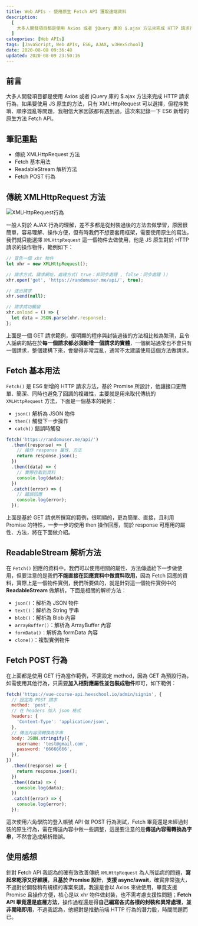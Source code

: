 ```yaml
---
title: Web APIs - 使用原生 Fetch API 獲取遠端資料
description:
  [
    大多人開發項目都是使用 Axios 或者 jQuery 庫的 $.ajax 方法來完成 HTTP 請求行為，如果要使用 JS 原生的方法，只有 XMLHttpRequest 可以選擇，但程序繁瑣、順序混亂等問題，我相信大家因該都有遇到過，這次來記錄一下 ES6 新增的原生方法 Fetch API。,
  ]
categories: [Web APIs]
tags: [JavaScript, Web APIs, ES6, AJAX, w3HexSchool]
date: 2020-08-08 09:36:48
updated: 2020-08-09 23:50:16
---
```


## 前言

大多人開發項目都是使用 Axios 或者 jQuery 庫的 \$.ajax 方法來完成 HTTP 請求行為，如果要使用 JS 原生的方法，只有 XMLHttpRequest 可以選擇，但程序繁瑣、順序混亂等問題，我相信大家因該都有遇到過，這次來記錄一下 ES6 新增的原生方法 Fetch API。

## 筆記重點

- 傳統 XMLHttpRequest 方法
- Fetch 基本用法
- ReadableStream 解析方法
- Fetch POST 行為

## 傳統 XMLHttpRequest 方法

<img src="https://i.imgur.com/Iz6mnGL.png" alt="XMLHttpRequest行為">

一般人對於 AJAX 行為的理解，差不多都是從封裝過後的方法去做學習，原因很簡單，容易理解、操作方便，但有時我們不想要套用框架，需要使用原生的寫法，我們就只能選擇 `XMLHttpRequest` 這一個物件去做使用，他是 JS 原生對於 HTTP 請求的操作物件，範例如下：

```js
// 宣告一個 xhr 物件
let xhr = new XMLHttpRequest();

// 請求方式、請求網址、處理方式( true：非同步處理 , false：同步處理 ))
xhr.open('get', 'https://randomuser.me/api/', true);

// 送出請求
xhr.send(null);

// 請求成功觸發
xhr.onload = () => {
  let data = JSON.parse(xhr.response);
};
```

上面是一個 GET 請求範例，很明顯的程序與封裝過後的方法相比較為繁瑣，且令人詬病的點在於**每一個請求都必須新增一個請求的實體**，一個網站通常也不會只有一個請求，整個建構下來，會變得非常混亂，通常不太建議使用這個方法做請求。

## Fetch 基本用法

`Fetch()` 是 ES6 新增的 HTTP 請求方法，基於 Promise 所設計，他讓接口更簡單、簡潔、同時也避免了回調的複雜性，主要就是用來取代傳統的 `XMLHttpRequest` 方法，下面是一個基本的範例：

- `json()` 解析為 JSON 物件
- `then()` 觸發下一步操作
- `catch()` 錯誤時觸發

```js
fetch('https://randomuser.me/api/')
  .then((response) => {
    // 操作 response 屬性、方法
    return response.json();
  })
  .then((data) => {
    // 實際存取到資料
    console.log(data);
  })
  .catch((error) => {
    // 錯誤回應
    console.log(error);
  });
```

上面是基於 GET 請求所撰寫的範例，很明顯的，更為簡單、直接，且利用 Promise 的特性，一步一步的使用 then 操作回應，關於 response 可應用的屬性、方法，將在下面做介紹。

## ReadableStream 解析方法

在 `Fetch()` 回應的資料中，我們可以使用相關的屬性、方法傳遞給下一步做使用，但要注意的是我們**不能直接在回應資料中做資料取用**，因為 Fetch 回應的資料，實際上是一個物件實例，我們所要做的，就是針對這一個物件實例中的 **ReadableStream** 做解析，下面是相關的解析方法：

- `json()`：解析為 JSON 物件
- `text()`：解析為 String 字串
- `blob()`：解析為 Blob 內容
- `arrayBuffer()`：解析為 ArrayBuffer 內容
- `formData()`：解析為 formData 內容
- `clone()`：複製實例物件

## Fetch POST 行為

在上面都是使用 GET 行為當作範例，不需設定 method，因為 GET 為預設行為，如需使用其他行為，只需要**加入相對應屬性並包裝成物件**即可，如下範例：

```js
fetch('https://vue-course-api.hexschool.io/admin/signin', {
  // 設定為 POST 請求
  method: 'post',
  // 在 headers 加入 json 格式
  headers: {
    'Content-Type': 'application/json',
  },
  // 傳送內容須轉換為字串
  body: JSON.stringify({
    username: 'test@gmail.com',
    password: '66666666',
  }),
})
  .then((response) => {
    return response.json();
  })
  .then((data) => {
    console.log(data);
  })
  .catch((error) => {
    console.log(error);
  });
```

這次使用六角學院的登入帳號 API 做 POST 行為測試，Fetch 畢竟還是未經過封裝的原生行為，需在傳送內容中做一些調整，這邊要注意的是**傳送內容需轉換為字串**，不然會造成解析錯誤。

## 使用感想

針對 Fetch API 我認為的確有效改善傳統 `XMLHttpRequest` 為人所詬病的問題，**寫起來乾淨又好維護**，**且基於 Promise 設計**，**支援 async/await**，確實非常強大，不過對於開發稍有規模的專案來講，我還是會以 Axios 來做使用，畢竟支援 Promise 且操作方便，核心是以 xhr 物件做封裝，也不需考慮支援性問題；**Fetch API 畢竟還是底層方法**，操作過程還是得**自己編寫各式各樣的封裝和異常處理**，**並非開箱即用**，不過我認為，他絕對是推動前端 HTTP 行為的潛力股，時間問題而已。
